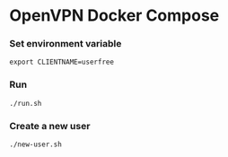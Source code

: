 # OpenVPN Docker Compose

### Set environment variable

`export CLIENTNAME=userfree`

### Run

`./run.sh`

### Create a new user

`./new-user.sh`